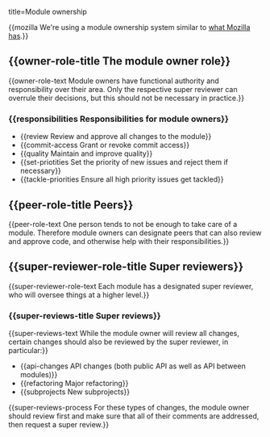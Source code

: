 title=Module ownership


{{mozilla We're using a module ownership system similar to <a href="http://www.mozilla.org/hacking/module-ownership.html">what Mozilla has</a>.}}

## {{owner-role-title The module owner role}}

{{owner-role-text Module owners have functional authority and responsibility over their area. Only the respective super reviewer can overrule their decisions, but this should not be necessary in practice.}}

### {{responsibilities Responsibilities for module owners}}

* {{review Review and approve all changes to the module}}
* {{commit-access Grant or revoke commit access}}
* {{quality Maintain and improve quality}}
* {{set-priotities Set the priority of new issues and reject them if necessary}}
* {{tackle-priorities Ensure all high priority issues get tackled}}

## {{peer-role-title Peers}}

{{peer-role-text One person tends to not be enough to take care of a module. Therefore module owners can designate peers that can also review and approve code, and otherwise help with their responsibilities.}}

## {{super-reviewer-role-title Super reviewers}}

{{super-reviewer-role-text Each module has a designated super reviewer, who will oversee things at a higher level.}}

### {{super-reviews-title Super reviews}}

{{super-reviews-text While the module owner will review all changes, certain changes should also be reviewed by the super reviewer, in particular:}}

* {{api-changes API changes (both public API as well as API between modules)}}
* {{refactoring Major refactoring}}
* {{subprojects New subprojects}}

{{super-reviews-process For these types of changes, the module owner should review first and make sure that all of their comments are addressed, then request a super review.}}
